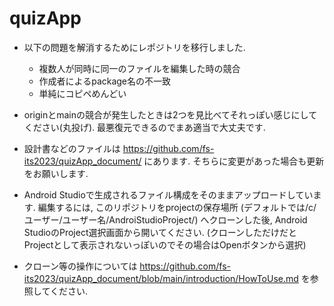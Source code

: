 # quizApp

- 以下の問題を解消するためにレポジトリを移行しました. 
  - 複数人が同時に同一のファイルを編集した時の競合
  - 作成者によるpackage名の不一致
  - 単純にコピペめんどい
  
- originとmainの競合が発生したときは2つを見比べてそれっぽい感じにしてください(丸投げ). 
最悪復元できるのでまあ適当で大丈夫です.

- 設計書などのファイルは https://github.com/fs-its2023/quizApp_document/ にあります. 
そちらに変更があった場合も更新をお願いします. 
  
- Android Studioで生成されるファイル構成をそのままアップロードしています. 
編集するには, このリポジトリをprojectの保存場所 (デフォルトでは/c/ユーザー/ユーザー名/AndroiStudioProject/) へクローンした後, Android StudioのProject選択画面から開いてください. 
(クローンしただけだとProjectとして表示されないっぽいのでその場合はOpenボタンから選択)

- クローン等の操作については https://github.com/fs-its2023/quizApp_document/blob/main/introduction/HowToUse.md を参照してください.
